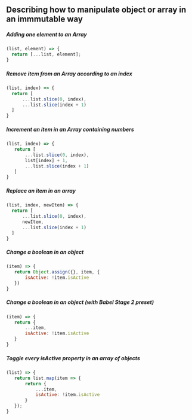 ## Describing how to manipulate object or array in an immmutable way 

##### Adding one element to an Array
  ```js
(list, element) => {
	return [...list, element];
}
```

##### Remove item from an Array according to an index
  ```js
(list, index) => {
	return [
		...list.slice(0, index),
		...list.slice(index + 1)
	]
}
```

##### Increment an item in an Array containing numbers
 ```js
(list, index) => {
	return [
		...list.slice(0, index),
		list[index] + 1,
		...list.slice(index + 1)
	]
}
```

##### Replace an item in an array 
  ```js
(list, index, newItem) => {
	return [
		...list.slice(0, index),
		newItem,
		...list.slice(index + 1)
	]
}
```

##### Change a boolean in an object
 ```js
(item) => {
	return Object.assign({}, item, {
		isActive: !item.isActive
	})
}
```

##### Change a boolean in an object (with Babel Stage 2 preset)
 ```js
(item) => {
	return {
		...item,
		isActive: !item.isActive
	}
}
```
#####  Toggle every isActive property in an array of objects
 ```js
(list) => {
	return list.map(item => {
		return {
			...item,
			isActive: !item.isActive
		}
	});
}
```